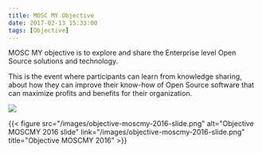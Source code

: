```yaml
---
title: MOSC MY Objective
date: 2017-02-13 15:33:00
tags: [Objective]
---
```


MOSC MY objective is to explore and share the Enterprise level Open Source solutions and technology.

This is the event where participants can learn from knowledge sharing, about how they can improve their know-how of Open Source software that can maximize profits and benefits for their organization.

[![](https://3.bp.blogspot.com/-f1SOe33QQws/VtxZ8Z8q6xI/AAAAAAAAAGY/lQthlIrHWDw/s400/Objective%2B-%2BMOSCMY2016%2BPROPOSAL%2BV2%2BSlide.png)](https://3.bp.blogspot.com/-f1SOe33QQws/VtxZ8Z8q6xI/AAAAAAAAAGY/lQthlIrHWDw/s1600/Objective%2B-%2BMOSCMY2016%2BPROPOSAL%2BV2%2BSlide.png)

{{< figure 
src="/images/objective-moscmy-2016-slide.png"
alt="Objective MOSCMY 2016 slide"
link="/images/objective-moscmy-2016-slide.png"
title="Objective MOSCMY 2016" >}}
